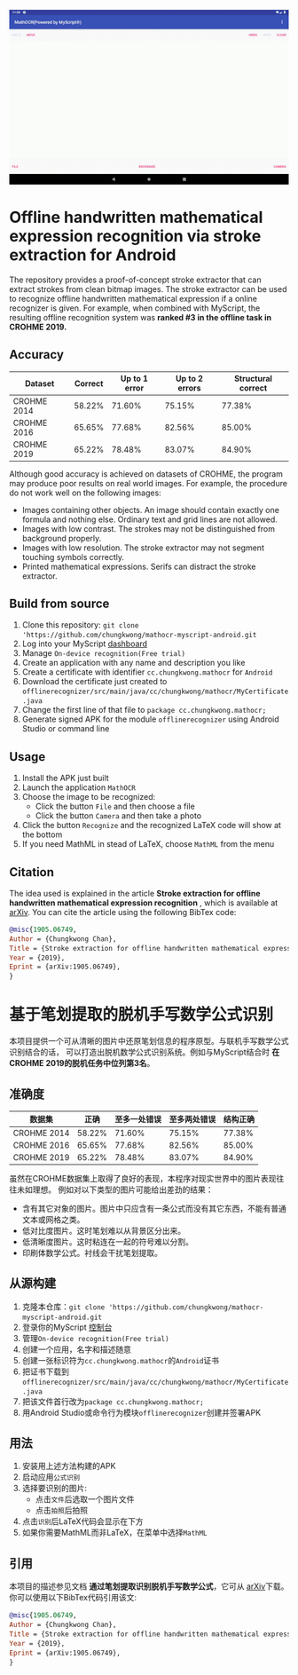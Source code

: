 ![Demo](docs/demo.gif?raw=true)

# Offline handwritten mathematical expression recognition via stroke extraction for Android

The repository provides a proof-of-concept stroke extractor that can extract strokes from clean
bitmap images. The stroke extractor can be used to recognize offline handwritten
mathematical expression if a online recognizer is given. For example, when combined
with MyScript, the resulting offline recognition system was **ranked #3 in the offline
task in CROHME 2019.**

## Accuracy

Dataset|Correct|Up to 1 error|Up to 2 errors|Structural correct
---|---|---|---|---
CROHME 2014|58.22%|71.60%|75.15%|77.38%
CROHME 2016|65.65%|77.68%|82.56%|85.00%
CROHME 2019|65.22%|78.48%|83.07%|84.90%

Although good accuracy is achieved on datasets of CROHME, the program
may produce poor results on real world images. For example, the procedure do not
work well on the following images:
- Images containing other objects. An image should contain exactly one formula and nothing else.
Ordinary text and grid lines are not allowed.
- Images with low contrast. The strokes may not be distinguished from background properly.
- Images with low resolution. The stroke extractor may not segment touching symbols correctly.
- Printed mathematical expressions. Serifs can distract the stroke extractor.

## Build from source

1. Clone this repository: `git clone 'https://github.com/chungkwong/mathocr-myscript-android.git`
2. Log into your MyScript [dashboard](https://developer.myscript.com/dashboard)
3. Manage `On-device recognition(Free trial)`
4. Create an application with any name and description you like
5. Create a certificate with identifier `cc.chungkwong.mathocr` for `Android`
6. Download the certificate just created to `offlinerecognizer/src/main/java/cc/chungkwong/mathocr/MyCertificate.java`
7. Change the first line of that file to `package cc.chungkwong.mathocr;`
8. Generate signed APK for the module `offlinerecognizer` using Android Studio or command line

## Usage

1. Install the APK just built
2. Launch the application `MathOCR`
3. Choose the image to be recognized:
    - Click the button `File` and then choose a file
    - Click the button `Camera` and then take a photo
4. Click the button `Recognize` and the recognized LaTeX code will show at the bottom
5. If you need MathML in stead of LaTeX, choose `MathML` from the menu

## Citation

The idea used is explained in the article
__Stroke extraction for offline handwritten mathematical expression recognition__
, which is available at [arXiv](https://arxiv.org/abs/1905.06749).
You can cite the article using the following BibTex code:

```bibtex
@misc{1905.06749,
Author = {Chungkwong Chan},
Title = {Stroke extraction for offline handwritten mathematical expression recognition},
Year = {2019},
Eprint = {arXiv:1905.06749},
}
```

# 基于笔划提取的脱机手写数学公式识别

本项目提供一个可从清晰的图片中还原笔划信息的程序原型。与联机手写数学公式识别结合的话，
可以打造出脱机数学公式识别系统。例如与MyScript结合时 **在CROHME 2019的脱机任务中位列第3名**。

## 准确度

数据集|正确|至多一处错误|至多两处错误|结构正确
---|---|---|---|---
CROHME 2014|58.22%|71.60%|75.15%|77.38%
CROHME 2016|65.65%|77.68%|82.56%|85.00%
CROHME 2019|65.22%|78.48%|83.07%|84.90%

虽然在CROHME数据集上取得了良好的表现，本程序对现实世界中的图片表现往往未如理想。
例如对以下类型的图片可能给出差劲的结果：

- 含有其它对象的图片。图片中只应含有一条公式而没有其它东西，不能有普通文本或网格之类。
- 低对比度图片。这时笔划难以从背景区分出来。
- 低清晰度图片。这时粘连在一起的符号难以分割。
- 印刷体数学公式。衬线会干扰笔划提取。

## 从源构建

1. 克隆本仓库：`git clone 'https://github.com/chungkwong/mathocr-myscript-android.git`
2. 登录你的MyScript [控制台](https://developer.myscript.com/dashboard)
3. 管理`On-device recognition(Free trial)`
4. 创建一个应用，名字和描述随意
5. 创建一张标识符为`cc.chungkwong.mathocr`的`Android`证书
6. 把证书下载到`offlinerecognizer/src/main/java/cc/chungkwong/mathocr/MyCertificate.java`
7. 把该文件首行改为`package cc.chungkwong.mathocr;`
8. 用Android Studio或命令行为模块`offlinerecognizer`创建并签署APK

## 用法

1. 安装用上述方法构建的APK
2. 启动应用`公式识别`
3. 选择要识别的图片:
    - 点击`文件`后选取一个图片文件
    - 点击`拍照`后拍照
4. 点击`识别`后LaTeX代码会显示在下方
5. 如果你需要MathML而非LaTeX，在菜单中选择`MathML`

## 引用

本项目的描述参见文档 __通过笔划提取识别脱机手写数学公式__，它可从
[arXiv](https://arxiv.org/abs/1905.06749)下载。你可以使用以下BibTex代码引用该文:

```bibtex
@misc{1905.06749,
Author = {Chungkwong Chan},
Title = {Stroke extraction for offline handwritten mathematical expression recognition},
Year = {2019},
Eprint = {arXiv:1905.06749},
}
```
